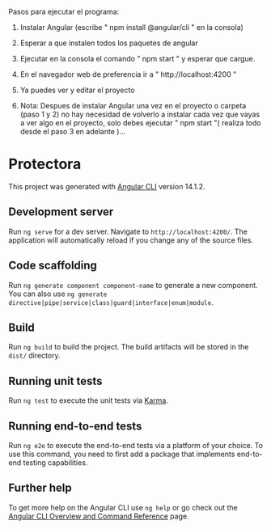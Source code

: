 Pasos para ejecutar el programa:

1. Instalar Angular (escribe " npm install @angular/cli " en la consola)
2. Esperar a que instalen todos los paquetes de angular
3. Ejecutar en la consola el comando " npm start " y esperar que cargue.
4. En el navegador web de preferencia ir a " http://localhost:4200 "
5. Ya puedes ver y editar el proyecto

6. Nota: Despues de instalar Angular una vez en el proyecto o carpeta (paso 1 y 2) no hay necesidad de volverlo a instalar cada vez que vayas a ver algo en el proyecto, solo debes ejecutar " npm start "( realiza todo desde el paso 3 en adelante )...


# Protectora

This project was generated with [Angular CLI](https://github.com/angular/angular-cli) version 14.1.2.

## Development server

Run `ng serve` for a dev server. Navigate to `http://localhost:4200/`. The application will automatically reload if you change any of the source files.

## Code scaffolding

Run `ng generate component component-name` to generate a new component. You can also use `ng generate directive|pipe|service|class|guard|interface|enum|module`.

## Build

Run `ng build` to build the project. The build artifacts will be stored in the `dist/` directory.

## Running unit tests

Run `ng test` to execute the unit tests via [Karma](https://karma-runner.github.io).

## Running end-to-end tests

Run `ng e2e` to execute the end-to-end tests via a platform of your choice. To use this command, you need to first add a package that implements end-to-end testing capabilities.

<h2> Further help</h2>

To get more help on the Angular CLI use `ng help` or go check out the [Angular CLI Overview and Command Reference](https://angular.io/cli) page.
